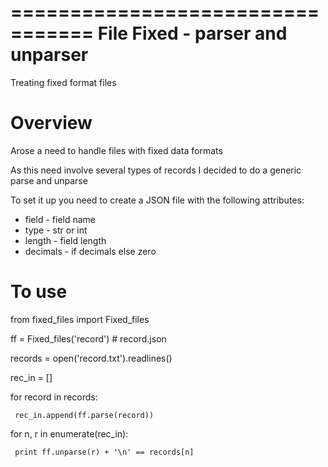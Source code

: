 =================================
 File Fixed - parser and unparser
=================================

Treating fixed format files

Overview
========

Arose a need to handle files with fixed data formats

As this need involve several types of records I decided to do a generic parse and  unparse

To set it up you need to create a JSON file with the following attributes:

- field    - field name
- type     - str or int
- length   - field length
- decimals - if decimals else zero

To use
======

from fixed_files import Fixed_files

ff = Fixed_files('record') # record.json

records = open('record.txt').readlines()

rec_in = []

for record in records:

     rec_in.append(ff.parse(record))

for n, r in enumerate(rec_in):

     print ff.unparse(r) + '\n' == records[n]



